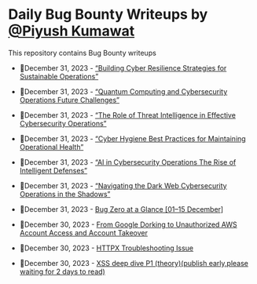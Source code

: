 # Daily Bug Bounty Writeups by [@Piyush Kumawat](https://twitter.com/piyush_supiy) 
This repository contains Bug Bounty writeups

<!-- BLOG-POST-LIST:START -->
 - 💯December 31, 2023 - [“Building Cyber Resilience Strategies for Sustainable Operations”](https://medium.com/@Land2Cyber/building-cyber-resilience-strategies-for-sustainable-operations-1e8e55589c5e?source=rss------bug_bounty-5) 

 - 💯December 31, 2023 - [“Quantum Computing and Cybersecurity Operations Future Challenges”](https://medium.com/@Land2Cyber/quantum-computing-and-cybersecurity-operations-future-challenges-1df179091b5a?source=rss------bug_bounty-5) 

 - 💯December 31, 2023 - [“The Role of Threat Intelligence in Effective Cybersecurity Operations”](https://medium.com/@Land2Cyber/the-role-of-threat-intelligence-in-effective-cybersecurity-operations-0779f41ba276?source=rss------bug_bounty-5) 

 - 💯December 31, 2023 - [“Cyber Hygiene Best Practices for Maintaining Operational Health”](https://medium.com/@Land2Cyber/cyber-hygiene-best-practices-for-maintaining-operational-health-6f4df4ed0fe0?source=rss------bug_bounty-5) 

 - 💯December 31, 2023 - [“AI in Cybersecurity Operations The Rise of Intelligent Defenses”](https://medium.com/@Land2Cyber/ai-in-cybersecurity-operations-the-rise-of-intelligent-defenses-7dd4eefd1163?source=rss------bug_bounty-5) 

 - 💯December 31, 2023 - [“Navigating the Dark Web Cybersecurity Operations in the Shadows”](https://medium.com/@Land2Cyber/navigating-the-dark-web-cybersecurity-operations-in-the-shadows-1e6e3e98b3b3?source=rss------bug_bounty-5) 

 - 💯December 31, 2023 - [Bug Zero at a Glance [01–15 December]](https://blog.bugzero.io/bug-zero-at-a-glance-01-15-december-cdb358653f8e?source=rss------bug_bounty-5) 

 - 💯December 30, 2023 - [From Google Dorking to Unauthorized AWS Account Access and Account Takeover](https://medium.com/@ar_hawk/from-google-dorking-to-unauthorized-aws-account-access-and-account-takeover-89eb2b9d284f?source=rss------bug_bounty-5) 

 - 💯December 30, 2023 - [HTTPX Troubleshooting Issue](https://infosecwriteups.com/httpx-troubleshooting-issue-38b61549126b?source=rss------bug_bounty-5) 

 - 💯December 30, 2023 - [XSS deep dive P1 &lpar;theory&rpar;&lpar;publish early,please waiting for 2 days to read&rpar;](https://medium.com/@nguhuynh.148/xss-deep-dive-p1-theory-637af86f335d?source=rss------bug_bounty-5) 
<!-- BLOG-POST-LIST:END -->
